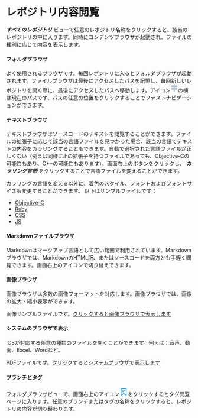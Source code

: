 レポジトリ内容閲覧
=================================
***すべてのレポジトリ*** ビューで任意のレポジトリ名称をクリックすると、該当のレポジトリの中に入ります。同時にコンテンツブラウザが起動され、ファイルの種別に応じて内容を表示します。

#### フォルダブラウザ
よく使用されるブラウザです。毎回レポジトリに入るとフォルダブラウザが起動されます。ファイルブラウザは最後にアクセスしたパスを記憶し、毎回新しいレポジトリを開く際に、最後にアクセスしたパスへ移動します。アイコン![](../image/icon_path.png)の横は現在のパスです、パスの任意の位置をクリックすることでファストナビゲーションができます。

#### テキストブラウザ
テキストブラウザはソースコードのテキストを閲覧することができます。ファイルの拡張子に応じて該当の言語ファイルを見つかった場合、該当の言語でテキストの内容をカラリングすることもできます。自動で選択された言語ファイルが正しくない（例えば同様に.hの拡張子を持つファイルであっても、Objective-Cの可能性もあり、C++の可能性もあります）、画面右上のボタンをクリックし、 ***カラリング言語*** をクリックすることで言語ファイルを変えることができます。

カラリングの言語を変える以外に、着色のスタイル、フォントおよびフォントサイズも変更することができます。
以下はサンプルファイルです：

- [Objective-C](../src/objc/POPAnimation.h)
- [Ruby](../src/ruby/console_logger_spec.rb)
- [CSS](../src/css/bounce.css)
- [JS](../src/js/button.js)

#### Markdownファイルブラウザ
Markdownはマークアップ言語として広い範囲で利用されています。Markdownブラウザでは、MarkdownのHTML版、またはソースコードを両方とも手軽く閲覧できます。画面右上のアイコンで切り替えできます。

#### 画像ブラウザ
画像ブラウザは多数の画像フォーマットを対応します。画像ブラウザでは、画像の拡大・縮小表示ができます。

画像サンプルファイルです。[クリックすると画像ブラウザで表示します](../git_drive.png)

#### システムのブラウザで表示
iOSが対応する任意の種類のファイルを開くことができます。例えば：音声、動画、Excel、Wordなど。

PDFファイルです。[クリックするとシステムブラウザで表示します](../swift_guide.pdf)

#### ブランチとタグ
フォルダブラウザビューで、画面右上のアイコン![](../image/icon_branch_tag.png)をクリックするとタグ閲覧ページに入ります。任意のブランチまたはタグの名称をクリックすると、レポジトリの内容が切り替わります。



